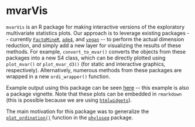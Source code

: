 # mvarVis

`mvarVis` is an R package for making interactive versions of the exploratory multivariate statistics plots. 
Our approach is to leverage existing packages -- currently [`FactoMineR`](factominer.free.fr), 
[`ade4`](http://pbil.univ-lyon1.fr/ade4/home.php?lang=eng), and [`vegan`](vegan.r-forge.r-project.org) -- to 
perform the actual dimension reduction, and simply add a new layer for visualizing the results of these methods.
For example, `convert_to_mvar()` converts the objects from these packages into a new S4 class, which can be directly
plotted using `plot_mvar()` or `plot_mvar_d3()` (for static and interactive graphics, respectively). Alternatively, 
numerous methods from these packages are wrapped in a new `ordi_wrapper()` function.

Example output using this package can be seen [here](http://statweb.stanford.edu/~kriss1/mvarVis_d3_examples.html) --
this example is also a package vignette. Note that these plots can be embedded in `rmarkdown` (this is possible because 
we are using [`htmlwidgets`](http://www.htmlwidgets.org/)).

The main motivation for this package was to generalize the 
[`plot_ordination()`](http://joey711.github.io/phyloseq/plot_ordination-examples) function in the 
[`phyloseq`](https://joey711.github.io/phyloseq/) package.
